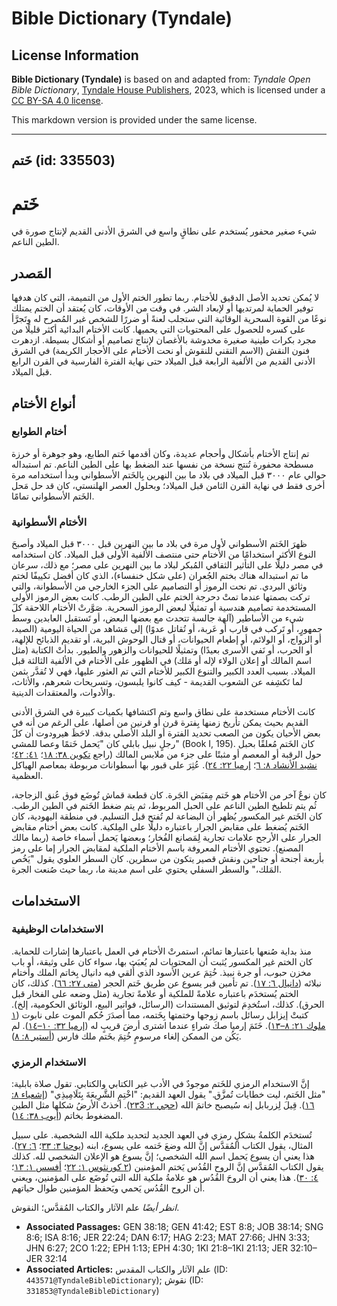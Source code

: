 # Bible Dictionary (Tyndale)

## License Information

**Bible Dictionary (Tyndale)** is based on and adapted from: _Tyndale Open Bible Dictionary_, [Tyndale House Publishers](https://tyndaleopenresources.com/), 2023, which is licensed under a [CC BY-SA 4.0 license](https://creativecommons.org/licenses/by-sa/4.0/legalcode.en).

This markdown version is provided under the same license.



--------------------------------

## خَتم (id: 335503)

خَتم
====

شيء صغير محفور يُستخدم على نطاقٍ واسع في الشرق الأدنى القديم لإنتاج صورة في الطين الناعم.

المَصدر
-------

لا يُمكن تحديد الأصل الدقيق للأختام. ربما تطور الختم الأول من التميمة، التي كان هدفها توفير الحماية لمرتديها أو لإبعاد الشر. في وقت من الأوقات، كان يُعتقد أن الختم يمتلك نوعًا من القوة السحرية الوقائية التي ستجلب لعنةً أو ضررًا للشخص غير المُصرح له وتَجرَّأ على كسره للحصول على المحتويات التي يحميها. كانت الأختام البدائية أكثر قليلًا من مجرد بكرات طينية صغيرة مخدوشة بالأغصان لإنتاج تصاميم أو أشكال بسيطة. ازدهرت فنون النقش (الاسم التقني للنقوش أو نحت الأختام على الأحجار الكريمة) في الشرق الأدنى القديم من الألفية الرابعة قبل الميلاد حتى نهاية الفترة الفارسية في القرن الرابع قبل الميلاد.

أنواع الأختام
-------------

### أختام الطوابع

تم إنتاج الأختام بأشكال وأحجام عديدة، وكان أقدمها خَتم الطابع، وهو جوهرة أو خرزة مسطحة محفورة تُنتج نسخة من نفسها عند الضغط بها على الطين الناعم. تم استبداله حوالي عام ٣٠٠٠ قبل الميلاد في بلاد ما بين النهرين بِالخَتم الأسطواني وبدأ استخدامه مرة أخرى فقط في نهاية القرن الثامن قبل الميلاد؛ وبحلول العصر الهلنستي، كان قد حل مَحل الخَتم الأسطواني تمامًا.

### الأختام الأسطوانية

ظهرَ الخَتم الأسطواني لأول مرة في بلاد ما بين النهرين قبل ٣٠٠٠ قبل الميلاد وأصبحَ النوع الأكثر استخدامًا من الأختام حتى منتصف الألفية الأولى قبل الميلاد. كان استخدامه في مصر دليلًا على التأثير الثقافي المُبكر لبلاد ما بين النهرين على مصر؛ مع ذلك، سرعان ما تم استبداله هناك بختم الجُعران (على شكل خنفساء)، الذي كان أفضل تكييفًا لختم وثائق البردي. تم نحت الرموز أو التصاميم على الجزء الخارجي من الأسطوانة، والتي تركت بصمتها عندما تمتْ دحرجة الختم على الطين الرطب. كانت بعض الرموز الأولى المستخدمة تصاميم هندسية أو تمثيلًا لبعض الرموز السحرية. صَوَّرتْ الأختام اللاحقة كلَ شيء من الأساطير (آلهة جالسة تتحدث مع بعضها البعض، أو تَستقبل العابدين وسط جمهورٍ، أو تَركب في قارب أو عَربة، أو تُقاتل عدوًا) إلى مَشاهد من الحياة اليومية (الصيد، أو الزواج، أو الولائم، أو إطعام الحيوانات، أو قتال الوحوش البرية، أو تقديم الذبائح للإلهة، أو الحرب، أو نَفي الأسرى بعيدًا) وتمثيلًا للحيوانات والزهور والطيور. بدأتْ الكتابة (مثل اسم المالك أو إعلان الولاء لإله أو مَلك) في الظهور على الأختام في الألفية الثالثة قبل الميلاد. بسبب العدد الكبير والتنوع الكبير للأختام التي تم العثور عليها، فهي لا تُقدَّر بثمن لما تَكشِفه عن الشعوب القديمة \- كيف كانوا يلبسون، وتسريحات شعرهم، والأثاث، والأدوات، والمعتقدات الدينية.

كانت الأختام مستخدمة على نطاق واسع وتم اكتشافها بكميات كبيرة في الشرق الأدنى القديم بحيث يمكن تأريخ زمنها بِفترة قرن أو قرنين من أصلها، على الرغم من أنه في بعض الأحيان يكون من الصعب تحديد الفترة أو البلد الأصلي بدقة. لاحَظَ هيرودوت أن كلَ رجلٍ نبيل بابلي كان "يَحمل خَتمًا وعصا للمشي" (Book I, 195\). كان الخَتم مُعلقًا بحبل حول الرقبة أو المعصم أو مثبتًا على جزء من ملابس المالك (راجع [تكوين ٣٨: ١٨](https://ref.ly/Gen38:18)؛ [٤١: ٤٢](https://ref.ly/Gen41:42)؛ [نشيد الأنشاد ٨: ٦](https://ref.ly/Song8:6)؛ [إرميا ٢٢: ٢٤](https://ref.ly/Jer22:24)). عُثِرَ على قبور بها أسطوانات مربوطة بمعاصم الهياكل العظمية.

كان نوعٌ آخر من الأختام هو خَتم مِقبَض الجَرة. كان قطعة قماش تُوضَع فوق عُنق الزجاجة، ثُم يتم تلطيخ الطين الناعم على الحبل المربوط، ثم يتم ضغط الخَتم في الطين الرطب. كان الخَتم غير المكسور يُظهر أن البضاعة لم تُفتح قبل التسليم. في منطقة اليهودية، كان الخَتم يُضغط على مقابض الجرار باعتباره دليلًا على المِلكية. كانت بعض أختام مقابض الجرار على الأرجح علامات تجارية لِمَصانع الفُخار؛ وبعضها يَحمل أسماء خاصة (ربما مالك المصنع). تحتوي الأختام المعروفة باسم الأختام الملكية لمقابض الجرار إما على رمز بأربعة أجنحة أو جناحين ونقش قصير يتكون من سطرين. كان السطر العلوي يقول "يَخُص المَلك،" والسطر السفلي يحتوي على اسم مدينة ما، ربما حيث صُنعت الجرة.

الاستخدامات
-----------

### الاستخدامات الوظيفية

منذ بداية صُنعها باعتبارها تمائم، استمرتْ الأختام في العمل باعتبارها إشارات للحماية. كان الختم غير المكسور يُثبت أن المحتويات لم يُعبَث بها، سواء كان على وثيقة، أو باب مخزن حبوب، أو جرة نبيذ. خُتِمَ عرين الأسود الذي أُلقي فيه دانيال بِخاتم الملك وأختام نبلائه ([دانيال ٦: ١٧](https://ref.ly/Dan6:17)). تم تأمين قبر يسوع عن طريق خَتم الحجر ([متى ٢٧: ٦٦](https://ref.ly/Matt27:66)). كذلك، كان الختم يُستخدَم باعتباره علامةً للملكية أو علامةً تجارية (مثل وضعه على الفخار قبل الحرق). كذلك، استُخدِمَ لتوثيق المستندات (الرسائل، فواتير البيع، الوثائق الحكومية، إلخ). كتبتْ إيزابل رسائل باسم زوجها وختمتها بِخَتمه، مما أصدَرَ حُكم الموت على نابوت ([١ ملوك ٢١: ٨–١٣](https://ref.ly/1Kgs21:8-1Kgs21:13)). خَتَمَ إرميا صكَ شراءٍ عندما اشترى أرضَ قريبٍ له ([إرميا ٣٢: ١٠–١٤](https://ref.ly/Jer32:10-Jer32:14)). لم يَكُن من الممكن إلغاء مرسومٍ خُتِمَ بخَتم ملك فارس ([أستير ٨: ٨](https://ref.ly/Esth8:8)).

### الاستخدام الرمزي

إنَّ الاستخدام الرمزي للخَتم موجودٌ في الأدب غير الكتابي والكتابي. تقول صلاة بابلية: "مثل الخَتم، ليت خطايات تُمزَّق." يقول العهد القديم: "اخْتِمِ الشَّرِيعَةَ بِتَلَامِيذِي" ([إشعياء ٨: ١٦](https://ref.ly/Isa8:16)). قِيلَ لِزربابل إنه سُيصبح خاتمَ الله ([حجي ٢: ٢٣3](https://ref.ly/Hag2:23)). أخذتْ الأرضُ شكلها مثل الطين المضغوط بخاتم ([أيوب ٣٨: ١٤](https://ref.ly/Job38:14)).

تُستخدَم الكلمةُ بشكلٍ رمزي في العهد الجديد لتحديد ملكية الله الشخصية. على سبيل المثال، يقول الكتاب المُقدَّس إنَّ الله وضعَ خَتمه على يسوع، ابنه ([يوحنا ٣: ٣٣](https://ref.ly/John3:33)؛ [٦: ٢٧](https://ref.ly/John6:27)). هذا يعني أن يسوع يَحمل اسم الله الشخصي؛ إنَّ يسوع هو الإعلان الشخصي لله. كذلك يقول الكتاب المُقدَّس إنَّ الروح القُدُس يَختم المؤمنين ([٢ كورنثوس ١: ٢٢](https://ref.ly/2Cor1:22)؛ [أفسس ١: ١٣](https://ref.ly/Eph1:13)؛ [٤: ٣٠](https://ref.ly/Eph4:30)). هذا يعني أن الروحَ القُدُس هو علامةُ ملكية الله التي تُوضَع على المؤمنين، ويعني أن الروح القُدُس يَحمي ويَحفظ المؤمنين طوال حياتهم.

*انظر أيضًا* علم الآثار والكتاب المُقدَّس؛ النقوش.

* **Associated Passages:** GEN 38:18; GEN 41:42; EST 8:8; JOB 38:14; SNG 8:6; ISA 8:16; JER 22:24; DAN 6:17; HAG 2:23; MAT 27:66; JHN 3:33; JHN 6:27; 2CO 1:22; EPH 1:13; EPH 4:30; 1KI 21:8–1KI 21:13; JER 32:10–JER 32:14
* **Associated Articles:** علم الآثار والكتاب المقدس (ID: `443571@TyndaleBibleDictionary`); نقوش (ID: `331853@TyndaleBibleDictionary`)

